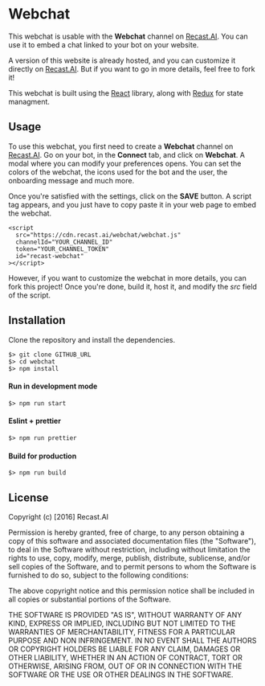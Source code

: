 # Webchat

This webchat is usable with the **Webchat** channel on [Recast.AI](https://recast.ai). You can use it to embed a chat linked to your bot on your website.

A version of this website is already hosted, and you can customize it directly on [Recast.AI](https://recast.ai). But if you want to go in more details, feel free to fork it!

This webchat is built using the [React](https://github.com/facebook/react) library, along with [Redux](https://github.com/reactjs/redux) for state managment.


## Usage

To use this webchat, you first need to create a **Webchat** channel on [Recast.AI](https://recast.ai).
Go on your bot, in the **Connect** tab, and click on **Webchat**. A modal where you can modify your preferences opens.
You can set the colors of the webchat, the icons used for the bot and the user, the onboarding message and much more.

Once you're satisfied with the settings, click on the **SAVE** button. A script tag appears, and you just have to copy paste it
in your web page to embed the webchat.

```
<script
  src="https://cdn.recast.ai/webchat/webchat.js"
  channelId="YOUR_CHANNEL_ID"
  token="YOUR_CHANNEL_TOKEN"
  id="recast-webchat"
></script>
```

However, if you want to customize the webchat in more details, you can fork this project! Once you're done, build it,
host it, and modify the *src* field of the script.

## Installation

Clone the repository and install the dependencies.

```
$> git clone GITHUB_URL
$> cd webchat
$> npm install
```

#### Run in development mode

```
$> npm run start
```

#### Eslint + prettier

```
$> npm run prettier
```

#### Build for production

```
$> npm run build
```

## License

Copyright (c) [2016] Recast.AI

Permission is hereby granted, free of charge, to any person obtaining a copy of this software and associated documentation files (the "Software"),
to deal in the Software without restriction, including without limitation the rights to use, copy, modify, merge, publish, distribute, sublicense,
and/or sell copies of the Software, and to permit persons to whom the Software is furnished to do so, subject to the following conditions:

The above copyright notice and this permission notice shall be included in all copies or substantial portions of the Software.

THE SOFTWARE IS PROVIDED "AS IS", WITHOUT WARRANTY OF ANY KIND, EXPRESS OR IMPLIED, INCLUDING BUT NOT LIMITED TO THE WARRANTIES OF MERCHANTABILITY,
FITNESS FOR A PARTICULAR PURPOSE AND NON INFRINGEMENT. IN NO EVENT SHALL THE AUTHORS OR COPYRIGHT HOLDERS BE LIABLE FOR ANY CLAIM, DAMAGES OR OTHER LIABILITY,
WHETHER IN AN ACTION OF CONTRACT, TORT OR OTHERWISE, ARISING FROM, OUT OF OR IN CONNECTION WITH THE SOFTWARE OR THE USE OR OTHER DEALINGS IN THE SOFTWARE.
